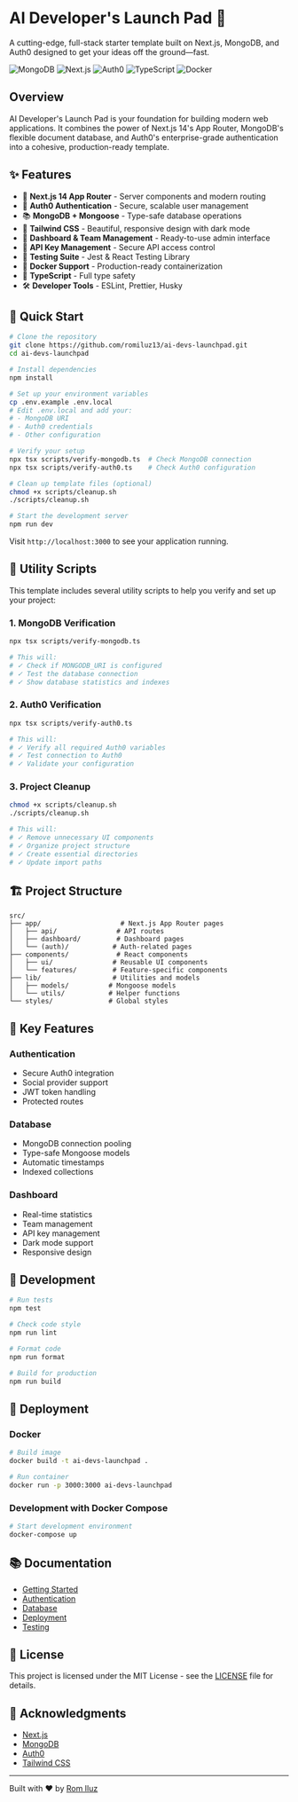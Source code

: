 # AI Developer's Launch Pad 🚀

A cutting-edge, full-stack starter template built on Next.js, MongoDB, and Auth0 designed to get your ideas off the ground—fast.

![MongoDB](https://img.shields.io/badge/MongoDB-4EA94B?style=for-the-badge&logo=mongodb&logoColor=white)
![Next.js](https://img.shields.io/badge/Next.js-000000?style=for-the-badge&logo=next.js&logoColor=white)
![Auth0](https://img.shields.io/badge/Auth0-EB5424?style=for-the-badge&logo=auth0&logoColor=white)
![TypeScript](https://img.shields.io/badge/TypeScript-007ACC?style=for-the-badge&logo=typescript&logoColor=white)
![Docker](https://img.shields.io/badge/Docker-2496ED?style=for-the-badge&logo=docker&logoColor=white)

## Overview

AI Developer's Launch Pad is your foundation for building modern web applications. It combines the power of Next.js 14's App Router, MongoDB's flexible document database, and Auth0's enterprise-grade authentication into a cohesive, production-ready template.

## ✨ Features

- 🎯 **Next.js 14 App Router** - Server components and modern routing
- 🔐 **Auth0 Authentication** - Secure, scalable user management
- 📚 **MongoDB + Mongoose** - Type-safe database operations
- 🎨 **Tailwind CSS** - Beautiful, responsive design with dark mode
- 📱 **Dashboard & Team Management** - Ready-to-use admin interface
- 🔑 **API Key Management** - Secure API access control
- 🧪 **Testing Suite** - Jest & React Testing Library
- 🐳 **Docker Support** - Production-ready containerization
- 📝 **TypeScript** - Full type safety
- 🛠️ **Developer Tools** - ESLint, Prettier, Husky

## 🚀 Quick Start

```bash
# Clone the repository
git clone https://github.com/romiluz13/ai-devs-launchpad.git
cd ai-devs-launchpad

# Install dependencies
npm install

# Set up your environment variables
cp .env.example .env.local
# Edit .env.local and add your:
# - MongoDB URI
# - Auth0 credentials
# - Other configuration

# Verify your setup
npx tsx scripts/verify-mongodb.ts  # Check MongoDB connection
npx tsx scripts/verify-auth0.ts    # Check Auth0 configuration

# Clean up template files (optional)
chmod +x scripts/cleanup.sh
./scripts/cleanup.sh

# Start the development server
npm run dev
```

Visit `http://localhost:3000` to see your application running.

## 🔧 Utility Scripts

This template includes several utility scripts to help you verify and set up your project:

### 1. MongoDB Verification
```bash
npx tsx scripts/verify-mongodb.ts

# This will:
# ✓ Check if MONGODB_URI is configured
# ✓ Test the database connection
# ✓ Show database statistics and indexes
```

### 2. Auth0 Verification
```bash
npx tsx scripts/verify-auth0.ts

# This will:
# ✓ Verify all required Auth0 variables
# ✓ Test connection to Auth0
# ✓ Validate your configuration
```

### 3. Project Cleanup
```bash
chmod +x scripts/cleanup.sh
./scripts/cleanup.sh

# This will:
# ✓ Remove unnecessary UI components
# ✓ Organize project structure
# ✓ Create essential directories
# ✓ Update import paths
```

## 🏗️ Project Structure

```
src/
├── app/                    # Next.js App Router pages
│   ├── api/               # API routes
│   ├── dashboard/         # Dashboard pages
│   └── (auth)/           # Auth-related pages
├── components/            # React components
│   ├── ui/               # Reusable UI components
│   └── features/         # Feature-specific components
├── lib/                  # Utilities and models
│   ├── models/          # Mongoose models
│   └── utils/           # Helper functions
└── styles/              # Global styles
```

## 🔐 Key Features

### Authentication
- Secure Auth0 integration
- Social provider support
- JWT token handling
- Protected routes

### Database
- MongoDB connection pooling
- Type-safe Mongoose models
- Automatic timestamps
- Indexed collections

### Dashboard
- Real-time statistics
- Team management
- API key management
- Dark mode support
- Responsive design

## 🧪 Development

```bash
# Run tests
npm test

# Check code style
npm run lint

# Format code
npm run format

# Build for production
npm run build
```

## 🐳 Deployment

### Docker

```bash
# Build image
docker build -t ai-devs-launchpad .

# Run container
docker run -p 3000:3000 ai-devs-launchpad
```

### Development with Docker Compose

```bash
# Start development environment
docker-compose up
```

## 📚 Documentation

- [Getting Started](docs/getting-started.md)
- [Authentication](docs/authentication.md)
- [Database](docs/database.md)
- [Deployment](docs/deployment.md)
- [Testing](docs/testing.md)

## 📝 License

This project is licensed under the MIT License - see the [LICENSE](LICENSE) file for details.

## 🙏 Acknowledgments

- [Next.js](https://nextjs.org/)
- [MongoDB](https://www.mongodb.com/)
- [Auth0](https://auth0.com/)
- [Tailwind CSS](https://tailwindcss.com/)

---

Built with ❤️ by [Rom Iluz](https://github.com/romiluz13)
